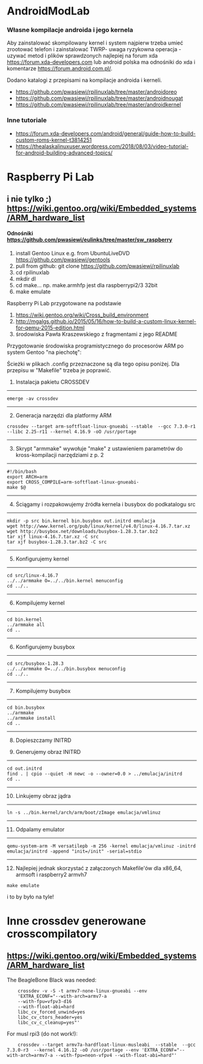 # AndroidModLab
### Własne kompilacje androida i jego kernela 
Aby zainstalować skompilowany kernel i system najpierw trzeba umieć zrootować telefon i zainstalować TWRP- uwaga ryzykowna operacja - uzywać metod i plików sprawdzonych najlepiej na forum xda <https://forum.xda-developers.com> lub android polska ma odnośniki do xda i komentarze <https://forum.android.com.pl/>.

Dodano katalogi z przepisami na kompilacje androida i kerneli.
 - https://github.com/pwasiewi/rpilinuxlab/tree/master/androidoreo
 - https://github.com/pwasiewi/rpilinuxlab/tree/master/androidnougat
 - https://github.com/pwasiewi/rpilinuxlab/tree/master/androidkernel

### Inne tutoriale
 - https://forum.xda-developers.com/android/general/guide-how-to-build-custom-roms-kernel-t3814251
 - https://thealaskalinuxuser.wordpress.com/2018/08/03/video-tutorial-for-android-building-advanced-topics/


# Raspberry Pi Lab 
## i nie tylko ;) https://wiki.gentoo.org/wiki/Embedded_systems/ARM_hardware_list
#### Odnośniki https://github.com/pwasiewi/eulinks/tree/master/sw_raspberry

1. install Gentoo Linux e.g. from UbuntuLiveDVD https://github.com/pwasiewi/gentools
2. pull from github: git clone https://github.com/pwasiewi/rpilinuxlab
3. cd rpilinuxlab
4. mkdir dl
5. cd make... np. make.armhfp jest dla raspberrypi2/3 32bit
6. make emulate

Raspberry Pi Lab przygotowane na podstawie 
1) https://wiki.gentoo.org/wiki/Cross_build_environment
2) http://mgalgs.github.io/2015/05/16/how-to-build-a-custom-linux-kernel-for-qemu-2015-edition.html
3) środowiska Pawła Kraszewskiego z fragmentami z jego README

Przygotowanie środowiska programistycznego do procesorów ARM po system Gentoo
"na piechotę":

Ścieżki w plikach .config przeznaczone są dla tego opisu poniżej. Dla przepisu
w "Makefile" trzeba je poprawić.

1. Instalacja pakietu CROSSDEV

----------------------------------------------------------------------------
```
emerge -av crossdev
```
----------------------------------------------------------------------------

2. Generacja narzędzi dla platformy ARM
```
crossdev --target arm-softfloat-linux-gnueabi --stable  --gcc 7.3.0-r1 --libc 2.25-r11 --kernel 4.16.9 -oO /usr/portage
```
----------------------------------------------------------------------------

3. Skrypt "armmake" wywołuje "make" z ustawieniem parametrów do kross-kompilacji
   narzędziami z p. 2

----------------------------------------------------------------------------
```
#!/bin/bash
export ARCH=arm
export CROSS_COMPILE=arm-softfloat-linux-gnueabi-
make $@
```
----------------------------------------------------------------------------

4. Ściągamy i rozpakowujemy źródła kernela i busybox do podkatalogu src

----------------------------------------------------------------------------
```
mkdir -p src bin.kernel bin.busybox out.initrd emulacja
wget http://www.kernel.org/pub/linux/kernel/v4.0/linux-4.16.7.tar.xz
wget http://busybox.net/downloads/busybox-1.28.3.tar.bz2
tar xjf linux-4.16.7.tar.xz -C src
tar xjf busybox-1.28.3.tar.bz2 -C src
```
----------------------------------------------------------------------------

5. Konfigurujemy kernel

----------------------------------------------------------------------------
```
cd src/linux-4.16.7
../../armmake O=../../bin.kernel menuconfig
cd ../..
```
----------------------------------------------------------------------------

6. Kompilujemy kernel

----------------------------------------------------------------------------
```
cd bin.kernel
../armmake all
cd ..
```
----------------------------------------------------------------------------

6. Konfigurujemy busybox

----------------------------------------------------------------------------
```
cd src/busybox-1.28.3
../../armmake O=../../bin.busybox menuconfig
cd ../..
```
----------------------------------------------------------------------------

7. Kompilujemy busybox

----------------------------------------------------------------------------
```
cd bin.busybox
../armmake
../armmake install
cd ..
```
----------------------------------------------------------------------------

8. Dopieszczamy INITRD

9. Generujemy obraz INITRD

----------------------------------------------------------------------------
```
cd out.initrd
find . | cpio --quiet -H newc -o --owner=0.0 > ../emulacja/initrd
cd ..
```
----------------------------------------------------------------------------

10. Linkujemy obraz jądra

----------------------------------------------------------------------------
```
ln -s ../bin.kernel/arch/arm/boot/zImage emulacja/vmlinuz
```
----------------------------------------------------------------------------

11. Odpalamy emulator

----------------------------------------------------------------------------
```
qemu-system-arm -M versatilepb -m 256 -kernel emulacja/vmlinuz -initrd emulacja/initrd -append "init=/init" -serial=stdio
```
----------------------------------------------------------------------------

12. Najlepiej jednak skorzystać z załączonych Makefile'ów dla x86_64, armsoft i raspberry2 armvh7
```
make emulate
```
i to by było na tyle!

# Inne crossdev generowane crosscompilatory
## https://wiki.gentoo.org/wiki/Embedded_systems/ARM_hardware_list

The BeagleBone Black was needed:
```
    crossdev -v -S -t armv7-none-linux-gnueabi --env
    'EXTRA_ECONF="--with-arch=armv7-a
    --with-fpu=vfpv3-d16
    --with-float-abi=hard
    libc_cv_forced_unwind=yes
    libc_cv_ctors_header=yes
    libc_cv_c_cleanup=yes"'
```
For musl rpi3 (do not work!):
```
    crossdev --target armv7a-hardfloat-linux-musleabi  --stable  --gcc 7.3.0-r3  --kernel 4.16.12 -oO /usr/portage --env 'EXTRA_ECONF="--with-arch=armv7-a --with-fpu=neon-vfpv4 --with-float-abi=hard"'
```


